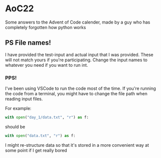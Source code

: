 # AoC22
Some answers to the Advent of Code calender, made by a guy who has completely forgotten how python works

## PS File names!
I have provided the test-input and actual input that I was provided. These will not match yours if you're participating. 
Change the input names to whatever you need if you want to run int. 

### PPS! 
I've been using VSCode to run the code most of the time. 
If you're running the code from a terminal, you might have to change the file path when reading input files. 

For example:

```py
with open("day_1/data.txt", "r") as f:
```

should be 

```py
with open("data.txt", "r") as f:
```

I might re-structure data so that it's stored in a more convenient way at some point if I get really bored
